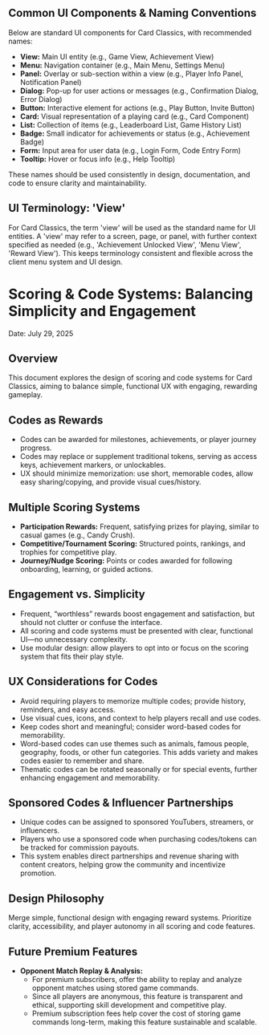 ## Common UI Components & Naming Conventions

Below are standard UI components for Card Classics, with recommended names:

- **View:** Main UI entity (e.g., Game View, Achievement View)
- **Menu:** Navigation container (e.g., Main Menu, Settings Menu)
- **Panel:** Overlay or sub-section within a view (e.g., Player Info Panel, Notification Panel)
- **Dialog:** Pop-up for user actions or messages (e.g., Confirmation Dialog, Error Dialog)
- **Button:** Interactive element for actions (e.g., Play Button, Invite Button)
- **Card:** Visual representation of a playing card (e.g., Card Component)
- **List:** Collection of items (e.g., Leaderboard List, Game History List)
- **Badge:** Small indicator for achievements or status (e.g., Achievement Badge)
- **Form:** Input area for user data (e.g., Login Form, Code Entry Form)
- **Tooltip:** Hover or focus info (e.g., Help Tooltip)

These names should be used consistently in design, documentation, and code to ensure clarity and maintainability.
## UI Terminology: 'View'
For Card Classics, the term 'view' will be used as the standard name for UI entities. A 'view' may refer to a screen, page, or panel, with further context specified as needed (e.g., 'Achievement Unlocked View', 'Menu View', 'Reward View'). This keeps terminology consistent and flexible across the client menu system and UI design.
# Scoring & Code Systems: Balancing Simplicity and Engagement

Date: July 29, 2025

## Overview
This document explores the design of scoring and code systems for Card Classics, aiming to balance simple, functional UX with engaging, rewarding gameplay.

## Codes as Rewards
- Codes can be awarded for milestones, achievements, or player journey progress.
- Codes may replace or supplement traditional tokens, serving as access keys, achievement markers, or unlockables.
- UX should minimize memorization: use short, memorable codes, allow easy sharing/copying, and provide visual cues/history.

## Multiple Scoring Systems
- **Participation Rewards:** Frequent, satisfying prizes for playing, similar to casual games (e.g., Candy Crush).
- **Competitive/Tournament Scoring:** Structured points, rankings, and trophies for competitive play.
- **Journey/Nudge Scoring:** Points or codes awarded for following onboarding, learning, or guided actions.

## Engagement vs. Simplicity
- Frequent, “worthless” rewards boost engagement and satisfaction, but should not clutter or confuse the interface.
- All scoring and code systems must be presented with clear, functional UI—no unnecessary complexity.
- Use modular design: allow players to opt into or focus on the scoring system that fits their play style.

## UX Considerations for Codes
- Avoid requiring players to memorize multiple codes; provide history, reminders, and easy access.
- Use visual cues, icons, and context to help players recall and use codes.
- Keep codes short and meaningful; consider word-based codes for memorability.
- Word-based codes can use themes such as animals, famous people, geography, foods, or other fun categories. This adds variety and makes codes easier to remember and share.
- Thematic codes can be rotated seasonally or for special events, further enhancing engagement and memorability.


## Sponsored Codes & Influencer Partnerships
- Unique codes can be assigned to sponsored YouTubers, streamers, or influencers.
- Players who use a sponsored code when purchasing codes/tokens can be tracked for commission payouts.
- This system enables direct partnerships and revenue sharing with content creators, helping grow the community and incentivize promotion.

## Design Philosophy
Merge simple, functional design with engaging reward systems.
Prioritize clarity, accessibility, and player autonomy in all scoring and code features.


## Future Premium Features
- **Opponent Match Replay & Analysis:**
  - For premium subscribers, offer the ability to replay and analyze opponent matches using stored game commands.
  - Since all players are anonymous, this feature is transparent and ethical, supporting skill development and competitive play.
  - Premium subscription fees help cover the cost of storing game commands long-term, making this feature sustainable and scalable.
